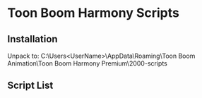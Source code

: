 # Toon Boom Harmony Scripts

## Installation

Unpack to: C:\Users\<UserName>\AppData\Roaming\Toon Boom Animation\Toon Boom Harmony Premium\2000-scripts

## Script List
